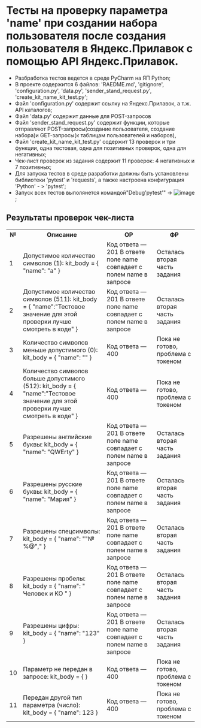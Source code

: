 ﻿# Тесты на проверку параметра 'name' при создании набора пользователя после создания пользователя в Яндекс.Прилавок с помощью API Яндекс.Прилавок.
 
- Разбработка тестов ведется в среде PyCharm на ЯП Python;
- В проекте содержится 6 файлов: 'RAEDME.md', 'gitignore', 'configuration.py', 'data.py', 'sender_stand_request.py', 'create_kit_name_kit_test.py';
- Файл 'configuration.py' содержит ссылку на Яндекс.Прилавок, а т.ж. API каталогов;
- Файл 'data.py' содержит данные для POST-запросов
- Файл 'sender_stand_request.py' содержит функции, которые отправляют POST-запросы(создание пользователя, создание набора)и GET-запросы(к таблицам пользователей и наборов),
- Файл 'create_kit_name_kit_test.py' содержит 13 проверок и три функции, одна тестовая, одна для позитивных проверок, одна для негативных;
- Чек-лист проверок из задания содержит 11 проверок: 4 негативных и 7 позитивных;
- Для запуска тестов в среде разработки должны быть установлены библиотеки 'pytest' и 'requests', а также настроена конфигурация 'Python' - > 'pytest';
- Запуск всех тестов выполянется командой"Debug'pytest'" -> ![image](https://github.com/irvisher/yandex_api_stand_tests/assets/53014420/4821104b-d3a2-4f4e-a555-af5ca9d82edf);

</head>
<body>

<h2>Результаты проверок чек-листа</h2>

<table>
  <tr>
    <th>№</th>
    <th>Описание</th>
    <th>ОР</th>
    <th>ФР</th>
  </tr>
  <tr>
    <td>1</td>
    <td>Допустимое количество символов (1):
	kit_body = {
	"name": "a"
	}</td>
    <td>Код ответа — 201
	В ответе поле name совпадает с полем name в запросе</td>
	<td>Осталась вторая часть задания</td>
  <tr>
    <td>2</td>
    <td>Допустимое количество символов (511):
	kit_body = {
	"name":"Тестовое значение для этой проверки лучше смотреть в 		коде"
	}</td>
    <td>Код ответа — 201
	В ответе поле name совпадает с полем name в запросе</td>
	<td>Осталась вторая часть задания</td>
  </tr>
    <tr>
    <td>3</td>
    <td>Количество символов меньше допустимого (0):
	kit_body = {
	"name": ""
	}</td>
    <td>Код ответа — 400</td>
	<td>Пока не готово, проблема с токеном</td>
  </tr>
    <tr>
    <td>4</td>
    <td>Количество символов больше допустимого (512):
	kit_body = {
	"name":"Тестовое значение для этой проверки лучше смотреть в 		коде"
	}</td>
    <td>Код ответа — 400</td>
	<td>Пока не готово, проблема с токеном</td>
  </tr>
    <tr>
    <td>5</td>
    <td>Разрешены английские буквы:
	kit_body = {
	"name": "QWErty"
	}</td>
    <td>Код ответа — 201
	В ответе поле name совпадает с полем name в запросе</td>
	<td>Осталась вторая часть задания</td>
  </tr>
    <tr>
    <td>6</td>
    <td>Разрешены русские буквы:
	kit_body = {
	"name": "Мария"
	}</td>
    <td>Код ответа — 201
	В ответе поле name совпадает с полем name в запросе</td>
	<td>Осталась вторая часть задания</td>
  </tr>
    <tr>
    <td>7</td>
    <td>Разрешены спецсимволы:
	kit_body = {
	"name": ""№%@","
	}</td>
    <td>Код ответа — 201
	В ответе поле name совпадает с полем name в запросе</td>
	<td>Осталась вторая часть задания</td>
  </tr>
    <tr>
    <td>8</td>
    <td>Разрешены пробелы:
	kit_body = {
	"name": " Человек и КО "
	}</td>
    <td>Код ответа — 201
	В ответе поле name совпадает с полем name в запросе</td>
	<td>Осталась вторая часть задания</td>
  </tr>
    <tr>
    <td>9</td>
    <td>Разрешены цифры:
	kit_body = {
	"name": "123"
	}</td>
    <td>Код ответа — 201
	В ответе поле name совпадает с полем name в запросе</td>
	<td>Осталась вторая часть задания</td>
  </tr>
    <tr>
    <td>10</td>
    <td>Параметр не передан в запросе:
	kit_body = {
	}</td>
    <td>Код ответа — 400</td>
	<td>Пока не готово, проблема с токеном</td>
  </tr>
    <tr>
    <td>11</td>
    <td>Передан другой тип параметра (число):
	kit_body = {
	"name": 123
	}</td>
    <td>Код ответа — 400</td>
	<td>Пока не готово, проблема с токеном</td>
  </tr>
</table>

</body>
</html>

